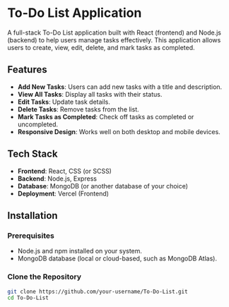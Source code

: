 # To-Do List Application

A full-stack To-Do List application built with React (frontend) and Node.js (backend) to help users manage tasks effectively. This application allows users to create, view, edit, delete, and mark tasks as completed.

## Features

- **Add New Tasks**: Users can add new tasks with a title and description.
- **View All Tasks**: Display all tasks with their status.
- **Edit Tasks**: Update task details.
- **Delete Tasks**: Remove tasks from the list.
- **Mark Tasks as Completed**: Check off tasks as completed or uncompleted.
- **Responsive Design**: Works well on both desktop and mobile devices.

## Tech Stack

- **Frontend**: React, CSS (or SCSS)
- **Backend**: Node.js, Express
- **Database**: MongoDB (or another database of your choice)
- **Deployment**: Vercel (Frontend)

## Installation

### Prerequisites

- Node.js and npm installed on your system.
- MongoDB database (local or cloud-based, such as MongoDB Atlas).

### Clone the Repository

```bash
git clone https://github.com/your-username/To-Do-List.git
cd To-Do-List
